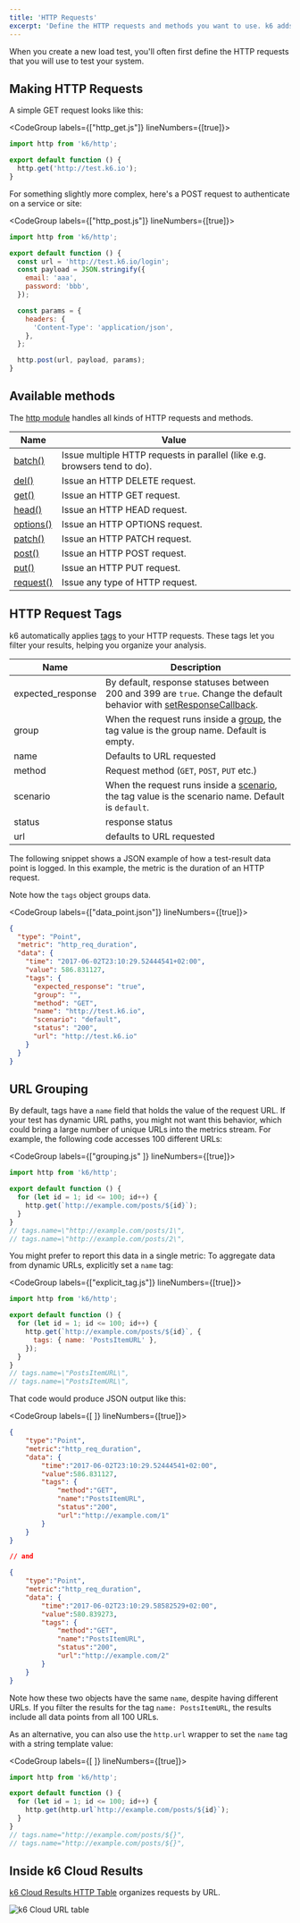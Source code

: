 ```yaml
---
title: 'HTTP Requests'
excerpt: 'Define the HTTP requests and methods you want to use. k6 adds tags to the requests, making it easier to filter results. You can customize tags as you wish.'
---
```


When you create a new load test, you'll often first define the HTTP requests that you will use to test your system.

## Making HTTP Requests

A simple GET request looks like this:

<CodeGroup labels={["http_get.js"]} lineNumbers={[true]}>

```javascript
import http from 'k6/http';

export default function () {
  http.get('http://test.k6.io');
}
```

</CodeGroup>

For something slightly more complex, here's a POST request to authenticate on a service or site:

<CodeGroup labels={["http_post.js"]} lineNumbers={[true]}>

```javascript
import http from 'k6/http';

export default function () {
  const url = 'http://test.k6.io/login';
  const payload = JSON.stringify({
    email: 'aaa',
    password: 'bbb',
  });

  const params = {
    headers: {
      'Content-Type': 'application/json',
    },
  };

  http.post(url, payload, params);
}
```

</CodeGroup>

## Available methods

The [http module](/javascript-api/k6-http) handles all kinds of HTTP requests and methods.

| Name                                                                | Value                                                                     |
| ------------------------------------------------------------------- | ------------------------------------------------------------------------- |
| [batch()](/javascript-api/k6-http/batch-requests)                   | Issue multiple HTTP requests in parallel (like e.g. browsers tend to do). |
| [del()](/javascript-api/k6-http/del-url-body-params)                | Issue an HTTP DELETE request.                                             |
| [get()](/javascript-api/k6-http/get-url-params)                     | Issue an HTTP GET request.                                                |
| [head()](/javascript-api/k6-http/head-url-params)                   | Issue an HTTP HEAD request.                                               |
| [options()](/javascript-api/k6-http/options-url-body-params)        | Issue an HTTP OPTIONS request.                                            |
| [patch()](/javascript-api/k6-http/patch-url-body-params)            | Issue an HTTP PATCH request.                                              |
| [post()](/javascript-api/k6-http/post-url-body-params)              | Issue an HTTP POST request.                                               |
| [put()](/javascript-api/k6-http/put-url-body-params)                | Issue an HTTP PUT request.                                                |
| [request()](/javascript-api/k6-http/request-method-url-body-params) | Issue any type of HTTP request.                                           |

## HTTP Request Tags

k6 automatically applies [tags](/using-k6/tags-and-groups#section-tags) to your HTTP requests.
These tags let you filter your results, helping you organize your analysis.

| Name   | Description                                |
| ------ | ------------------------------------------ |
| expected_response   | By default, response statuses between 200 and 399 are `true`. Change the default behavior with [setResponseCallback](/javascript-api/k6-http/setresponsecallback-callback).                  |
| group   | When the request runs inside a [group](/javascript-api/k6/group-name-fn), the tag value is the group name.  Default is empty.               |
| name   | Defaults to URL requested                  |
| method | Request method (`GET`, `POST`, `PUT` etc.) |
| scenario   | When the request runs inside a [scenario](/using-k6/scenarios), the tag value is the scenario name.  Default is `default`.               |
| status | response status                            |
| url    | defaults to URL requested                  |

The following snippet shows a JSON example of how a test-result data point is logged.
In this example, the metric is the duration of an HTTP request.

Note how the `tags` object groups data.

<CodeGroup labels={["data_point.json"]} lineNumbers={[true]}>

```json
{
  "type": "Point",
  "metric": "http_req_duration",
  "data": {
    "time": "2017-06-02T23:10:29.52444541+02:00",
    "value": 586.831127,
    "tags": {
      "expected_response": "true",
      "group": "",
      "method": "GET",
      "name": "http://test.k6.io",
      "scenario": "default",
      "status": "200",
      "url": "http://test.k6.io"
    }
  }
}
```

</CodeGroup>

## URL Grouping

By default, tags have a `name` field that holds the value of the request URL.
If your test has dynamic URL paths, you might not want this behavior, which could bring a large number of unique URLs into the metrics stream.
For example, the following code accesses 100 different URLs:

<CodeGroup labels={["grouping.js" ]} lineNumbers={[true]}>

```javascript
import http from 'k6/http';

export default function () {
  for (let id = 1; id <= 100; id++) {
    http.get(`http://example.com/posts/${id}`);
  }
}
// tags.name=\"http://example.com/posts/1\",
// tags.name=\"http://example.com/posts/2\",
```

</CodeGroup>

You might prefer to report this data in a single metric:
To aggregate data from dynamic URLs, explicitly set a `name` tag:

<CodeGroup labels={["explicit_tag.js"]} lineNumbers={[true]}>

```javascript
import http from 'k6/http';

export default function () {
  for (let id = 1; id <= 100; id++) {
    http.get(`http://example.com/posts/${id}`, {
      tags: { name: 'PostsItemURL' },
    });
  }
}
// tags.name=\"PostsItemURL\",
// tags.name=\"PostsItemURL\",
```

</CodeGroup>

That code would produce JSON output like this:

<CodeGroup labels={[ ]} lineNumbers={[true]}>

```json
{
    "type":"Point",
    "metric":"http_req_duration",
    "data": {
        "time":"2017-06-02T23:10:29.52444541+02:00",
        "value":586.831127,
        "tags": {
            "method":"GET",
            "name":"PostsItemURL",
            "status":"200",
            "url":"http://example.com/1"
        }
    }
}

// and

{
    "type":"Point",
    "metric":"http_req_duration",
    "data": {
        "time":"2017-06-02T23:10:29.58582529+02:00",
        "value":580.839273,
        "tags": {
            "method":"GET",
            "name":"PostsItemURL",
            "status":"200",
            "url":"http://example.com/2"
        }
    }
}
```

</CodeGroup>

Note how these two objects have the same `name`, despite having different URLs.
If you filter the results for the tag `name: PostsItemURL`, the results include all data points from all 100 URLs.

As an alternative, you can also use the `http.url` wrapper to set the `name` tag with a string template value:

<CodeGroup labels={[ ]} lineNumbers={[true]}>

```javascript
import http from 'k6/http';

export default function () {
  for (let id = 1; id <= 100; id++) {
    http.get(http.url`http://example.com/posts/${id}`);
  }
}
// tags.name="http://example.com/posts/${}",
// tags.name="http://example.com/posts/${}",
```

</CodeGroup>

## Inside k6 Cloud Results

[k6 Cloud Results HTTP Table](/cloud/analyzing-results/http-tab) organizes requests by URL.

![k6 Cloud URL table](./images/HTTP-requests/cloud-insights-http-tab.png)
